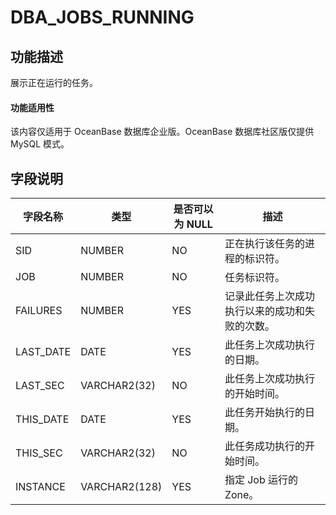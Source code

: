 # DBA_JOBS_RUNNING

## 功能描述

展示正在运行的任务。

  <main id="notice" >
    <h4>功能适用性</h4>
    <p>该内容仅适用于 OceanBase 数据库企业版。OceanBase 数据库社区版仅提供 MySQL 模式。</p>
  </main>

## 字段说明

| **字段名称**  |    **类型**     | **是否可以为 NULL** |         **描述**          |
|-----------|---------------|----------------|-------------------------|
| SID       | NUMBER        | NO             | 正在执行该任务的进程的标识符。         |
| JOB       | NUMBER        | NO             | 任务标识符。                  |
| FAILURES  | NUMBER        | YES            | 记录此任务上次成功执行以来的成功和失败的次数。 |
| LAST_DATE | DATE          | YES            | 此任务上次成功执行的日期。           |
| LAST_SEC  | VARCHAR2(32)  | NO             | 此任务上次成功执行的开始时间。         |
| THIS_DATE | DATE          | YES            | 此任务开始执行的日期。             |
| THIS_SEC  | VARCHAR2(32)  | NO             | 此任务成功执行的开始时间。           |
| INSTANCE  | VARCHAR2(128) | YES            | 指定 Job 运行的 Zone。        |
